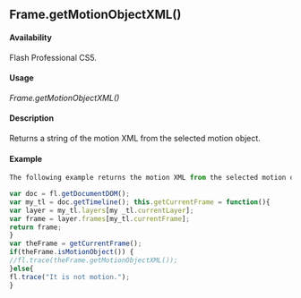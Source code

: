 ## Frame.getMotionObjectXML()

#### Availability

Flash Professional CS5.

#### Usage

*Frame.getMotionObjectXML()*

#### Description

Returns a string of the motion XML from the selected motion object.

#### Example

```javascript
The following example returns the motion XML from the selected motion object.

var doc = fl.getDocumentDOM(); 
var my_tl = doc.getTimeline(); this.getCurrentFrame = function(){
var layer = my_tl.layers[my _tl.currentLayer];
var frame = layer.frames[my_tl.currentFrame]; 
return frame;
}
var theFrame = getCurrentFrame(); 
if(theFrame.isMotionObject()) {
//fl.trace(theFrame.getMotionObjectXML());
}else{
fl.trace("It is not motion.");
}

```
